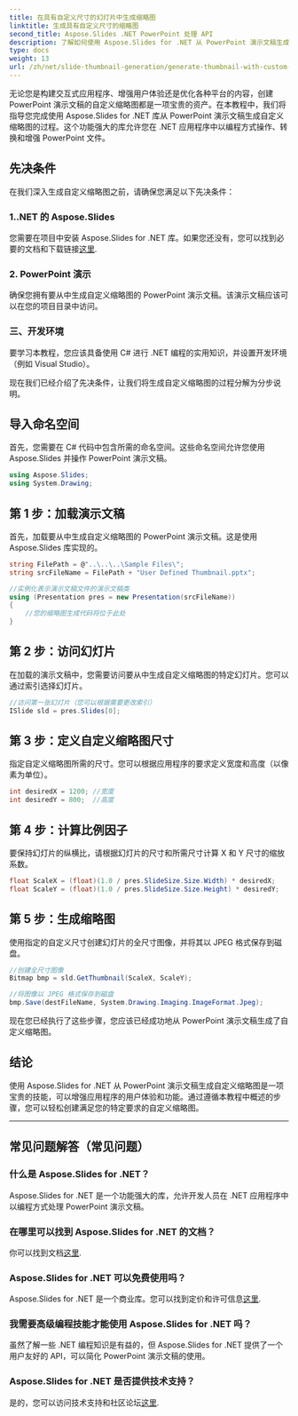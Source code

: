 ```yaml
---
title: 在具有自定义尺寸的幻灯片中生成缩略图
linktitle: 生成具有自定义尺寸的缩略图
second_title: Aspose.Slides .NET PowerPoint 处理 API
description: 了解如何使用 Aspose.Slides for .NET 从 PowerPoint 演示文稿生成自定义缩略图。增强用户体验和功能。
type: docs
weight: 13
url: /zh/net/slide-thumbnail-generation/generate-thumbnail-with-custom-dimensions/
---
```


无论您是构建交互式应用程序、增强用户体验还是优化各种平台的内容，创建 PowerPoint 演示文稿的自定义缩略图都是一项宝贵的资产。在本教程中，我们将指导您完成使用 Aspose.Slides for .NET 库从 PowerPoint 演示文稿生成自定义缩略图的过程。这个功能强大的库允许您在 .NET 应用程序中以编程方式操作、转换和增强 PowerPoint 文件。

## 先决条件

在我们深入生成自定义缩略图之前，请确保您满足以下先决条件：

### 1..NET 的 Aspose.Slides

您需要在项目中安装 Aspose.Slides for .NET 库。如果您还没有，您可以找到必要的文档和下载链接[这里](https://reference.aspose.com/slides/net/).

### 2. PowerPoint 演示

确保您拥有要从中生成自定义缩略图的 PowerPoint 演示文稿。该演示文稿应该可以在您的项目目录中访问。

### 三、开发环境

要学习本教程，您应该具备使用 C# 进行 .NET 编程的实用知识，并设置开发环境（例如 Visual Studio）。

现在我们已经介绍了先决条件，让我们将生成自定义缩略图的过程分解为分步说明。

## 导入命名空间

首先，您需要在 C# 代码中包含所需的命名空间。这些命名空间允许您使用 Aspose.Slides 并操作 PowerPoint 演示文稿。

```csharp
using Aspose.Slides;
using System.Drawing;
```

## 第 1 步：加载演示文稿

首先，加载要从中生成自定义缩略图的 PowerPoint 演示文稿。这是使用 Aspose.Slides 库实现的。

```csharp
string FilePath = @"..\..\..\Sample Files\";
string srcFileName = FilePath + "User Defined Thumbnail.pptx";

//实例化表示演示文稿文件的演示文稿类
using (Presentation pres = new Presentation(srcFileName))
{
    //您的缩略图生成代码将位于此处
}
```

## 第 2 步：访问幻灯片

在加载的演示文稿中，您需要访问要从中生成自定义缩略图的特定幻灯片。您可以通过索引选择幻灯片。

```csharp
//访问第一张幻灯片（您可以根据需要更改索引）
ISlide sld = pres.Slides[0];
```

## 第 3 步：定义自定义缩略图尺寸

指定自定义缩略图所需的尺寸。您可以根据应用程序的要求定义宽度和高度（以像素为单位）。

```csharp
int desiredX = 1200; //宽度
int desiredY = 800;  //高度
```

## 第 4 步：计算比例因子

要保持幻灯片的纵横比，请根据幻灯片的尺寸和所需尺寸计算 X 和 Y 尺寸的缩放系数。

```csharp
float ScaleX = (float)(1.0 / pres.SlideSize.Size.Width) * desiredX;
float ScaleY = (float)(1.0 / pres.SlideSize.Size.Height) * desiredY;
```

## 第 5 步：生成缩略图

使用指定的自定义尺寸创建幻灯片的全尺寸图像，并将其以 JPEG 格式保存到磁盘。

```csharp
//创建全尺寸图像
Bitmap bmp = sld.GetThumbnail(ScaleX, ScaleY);

//将图像以 JPEG 格式保存到磁盘
bmp.Save(destFileName, System.Drawing.Imaging.ImageFormat.Jpeg);
```

现在您已经执行了这些步骤，您应该已经成功地从 PowerPoint 演示文稿生成了自定义缩略图。

## 结论

使用 Aspose.Slides for .NET 从 PowerPoint 演示文稿生成自定义缩略图是一项宝贵的技能，可以增强应用程序的用户体验和功能。通过遵循本教程中概述的步骤，您可以轻松创建满足您的特定要求的自定义缩略图。

---

## 常见问题解答（常见问题）

### 什么是 Aspose.Slides for .NET？
Aspose.Slides for .NET 是一个功能强大的库，允许开发人员在 .NET 应用程序中以编程方式处理 PowerPoint 演示文稿。

### 在哪里可以找到 Aspose.Slides for .NET 的文档？
你可以找到文档[这里](https://reference.aspose.com/slides/net/).

### Aspose.Slides for .NET 可以免费使用吗？
 Aspose.Slides for .NET 是一个商业库。您可以找到定价和许可信息[这里](https://purchase.aspose.com/buy).

### 我需要高级编程技能才能使用 Aspose.Slides for .NET 吗？
虽然了解一些 .NET 编程知识是有益的，但 Aspose.Slides for .NET 提供了一个用户友好的 API，可以简化 PowerPoint 演示文稿的使用。

### Aspose.Slides for .NET 是否提供技术支持？
是的，您可以访问技术支持和社区论坛[这里](https://forum.aspose.com/).